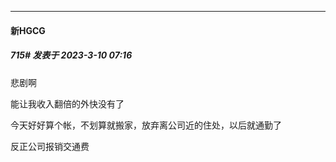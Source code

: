 
*****

####  新HGCG  
##### 715#       发表于 2023-3-10 07:16

悲剧啊

能让我收入翻倍的外快没有了

今天好好算个帐，不划算就搬家，放弃离公司近的住处，以后就通勤了

反正公司报销交通费

